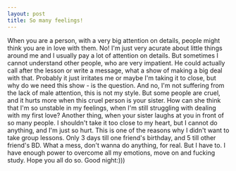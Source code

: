 ```yaml
---
layout: post
title: So many feelings!
---
```

When you are a person, with a very big attention on details, people might think you are in love with them. No! I'm just very acurate about
little things around me and I usually pay a lot of attention on details. But sometimes I cannot understand other people, who are very 
impatient. He could actually call after the lesson or write a message, what a show of making a big deal with that. Probably it just 
irritates me or maybe I'm taking it to close, but why do we need this show - is the question. And no, I'm not suffering from the lack of 
male attention, this is not my style. But some people are cruel, and it hurts more when this cruel person is your sister. How can she think 
that I'm so unstable in my feelings, when I'm still struggling with dealing with my first love? Another thing, when your sister laughs at 
you in front of so many people. I shouldn't take it too close to my heart, but I cannot do anything, and I'm just so hurt. This is one of 
the reasons why I didn't want to take group lessons. Only 3 days till one friend's birthday, and 5 till other friend's BD. What a mess, 
don't wanna do anything, for real. But I have to. I have enough power to overcome all my emotions, move on and fucking study. Hope you all 
do so. Good night:))) 
